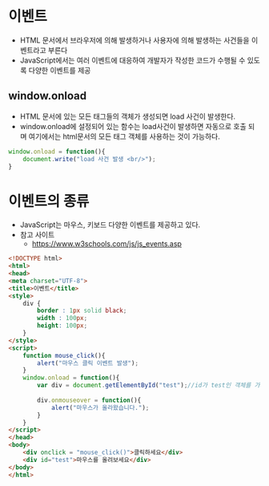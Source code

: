 # 이벤트

- HTML 문서에서 브라우저에 의해 발생하거나 사용자에 의해 발생하는 사건들을 이벤트라고 부른다
- JavaScript에서는 여러 이벤트에 대응하여 개발자가 작성한 코드가 수행될 수 있도록 다양한 이벤트를 제공

## window.onload

- HTML 문서에 있는 모든 태그들의 객체가 생성되면 load 사건이 발생한다.
- window.onload에 설정되어 있는 함수는 load사건이 발생하면 자동으로 호출 되며 여기에서는 html문서의 모든 태그 객체를 사용하는 것이 가능하다.

```javascript
window.onload = function(){
    document.write("load 사건 발생 <br/>");
}

```

# 이벤트의 종류

- JavaScript는 마우스, 키보드 다양한 이벤트를 제공하고 있다.
- 참고 사이트
  - https://www.w3schools.com/js/js_events.asp

```html
<!DOCTYPE html>
<html>
<head>
<meta charset="UTF-8">
<title>이벤트</title>
<style>
	div {
		border : 1px solid black;
		width : 100px;
		height: 100px;
	}
</style>
<script>
	function mouse_click(){
		alert("마우스 클릭 이벤트 발생");
	}
	window.onload = function(){
		var div = document.getElementById("test");//id가 test인 객체를 가져오겠다.
	
		div.onmouseover = function(){
			alert("마우스가 올라왔습니다.");
		}
	}
</script>
</head>
<body>
	<div onclick = "mouse_click()">클릭하세요</div>
	<div id="test">마우스를 올려보세요</div>
</body>
</html>
```